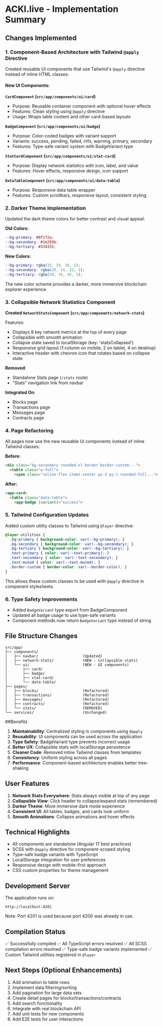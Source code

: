 # ACKI.live - Implementation Summary

## Changes Implemented

### 1. Component-Based Architecture with Tailwind `@apply` Directive

Created reusable UI components that use Tailwind's `@apply` directive instead of inline HTML classes:

#### New UI Components:

**`CardComponent` (`src/app/components/ui/card`)**
- Purpose: Reusable container component with optional hover effects
- Features: Clean styling using `@apply` directive
- Usage: Wraps table content and other card-based layouts

**`BadgeComponent` (`src/app/components/ui/badge`)**
- Purpose: Color-coded badges with variant support
- Variants: success, pending, failed, info, warning, primary, secondary
- Features: Type-safe variant system with BadgeVariant type

**`StatCardComponent` (`src/app/components/ui/stat-card`)**
- Purpose: Display network statistics with icon, label, and value
- Features: Hover effects, responsive design, icon support

**`DataTableComponent` (`src/app/components/ui/data-table`)**
- Purpose: Responsive data table wrapper  
- Features: Custom scrollbars, responsive layout, consistent styling

### 2. Darker Theme Implementation

Updated the dark theme colors for better contrast and visual appeal:

**Old Colors:**
```scss
--bg-primary: #0f172a;
--bg-secondary: #1e293b;
--bg-tertiary: #334155;
```

**New Colors:**
```scss
--bg-primary: rgba(15, 19, 26, 1);
--bg-secondary: rgba(20, 24, 32, 1);
--bg-tertiary: rgba(30, 35, 45, 1);
```

The new color scheme provides a darker, more immersive blockchain explorer experience.

### 3. Collapsible Network Statistics Component

**Created `NetworkStatsComponent` (`src/app/components/network-stats`)**

Features:
- Displays 8 key network metrics at the top of every page
- Collapsible with smooth animation
- Collapse state saved to localStorage (key: 'statsCollapsed')
- Responsive grid layout (1 column on mobile, 2 on tablet, 4 on desktop)
- Interactive header with chevron icon that rotates based on collapse state

**Removed**:
- Standalone Stats page (`/stats` route)
- "Stats" navigation link from navbar

**Integrated On**:
- Blocks page
- Transactions page
- Messages page
- Contracts page

### 4. Page Refactoring

All pages now use the new reusable UI components instead of inline Tailwind classes:

**Before:**
```html
<div class="bg-secondary rounded-xl border border-custom...">
  <table class="w-full">
    <span class="inline-flex items-center px-3 py-1 rounded-full...">
```

**After:**
```html
<app-card>
  <table class="data-table">
    <app-badge [variant]="success">
```

### 5. Tailwind Configuration Updates

Added custom utility classes to Tailwind using `@layer` directive:

```scss
@layer utilities {
  .bg-primary { background-color: var(--bg-primary); }
  .bg-secondary { background-color: var(--bg-secondary); }
  .bg-tertiary { background-color: var(--bg-tertiary); }
  .text-primary { color: var(--text-primary); }
  .text-secondary { color: var(--text-secondary); }
  .text-muted { color: var(--text-muted); }
  .border-custom { border-color: var(--border-color); }
}
```

This allows these custom classes to be used with `@apply` directive in component stylesheets.

### 6. Type Safety Improvements

- Added `BadgeVariant` type export from BadgeComponent
- Updated all badge usage to use type-safe variants
- Component methods now return `BadgeVariant` type instead of string

## File Structure Changes

```
src/app/
├── components/
│   ├── navbar/                    (Updated)
│   ├── network-stats/             (NEW - Collapsible stats)
│   └── ui/                        (NEW - UI components)
│       ├── card/
│       ├── badge/
│       ├── stat-card/
│       └── data-table/
├── pages/
│   ├── blocks/                    (Refactored)
│   ├── transactions/              (Refactored)
│   ├── messages/                  (Refactored)
│   ├── contracts/                 (Refactored)
│   └── stats/                     (REMOVED)
└── services/                      (Unchanged)
```

##Benefits

1. **Maintainability**: Centralized styling in components using `@apply`
2. **Reusability**: UI components can be used across the application
3. **Type Safety**: BadgeVariant type prevents incorrect usage
4. **Better UX**: Collapsible stats with localStorage persistence
5. **Cleaner Code**: Removed inline Tailwind classes from templates
6. **Consistency**: Uniform styling across all pages
7. **Performance**: Component-based architecture enables better tree-shaking

## User Features

1. **Network Stats Everywhere**: Stats always visible at top of any page
2. **Collapsible View**: Click header to collapse/expand stats (remembered)
3. **Darker Theme**: More immersive dark mode experience
4. **Consistent UI**: All tables, badges, and cards look uniform
5. **Smooth Animations**: Collapse animations and hover effects

## Technical Highlights

- All components are standalone (Angular 17 best practices)
- SCSS with `@apply` directive for component-scoped styling
- Type-safe badge variants with TypeScript
- LocalStorage integration for user preferences
- Responsive design with mobile-first approach
- CSS custom properties for theme management

## Development Server

The application runs on:
```
http://localhost:4201
```

Note: Port 4201 is used because port 4200 was already in use.

## Compilation Status

✅ Successfully compiled
✅ All TypeScript errors resolved
✅ All SCSS compilation errors resolved
✅ Type-safe badge variants implemented
✅ Custom Tailwind utilities registered in `@layer`

## Next Steps (Optional Enhancements)

1. Add animation to table rows
2. Implement data filtering/sorting
3. Add pagination for large data sets
4. Create detail pages for blocks/transactions/contracts
5. Add search functionality
6. Integrate with real blockchain API
7. Add unit tests for new components
8. Add E2E tests for user interactions
